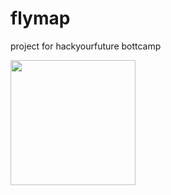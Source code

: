 # flymap
project for hackyourfuture bottcamp

<div>

<img src="https://2019.summerofcode.be/static/img/partners-svg/hackyourfuture.svg" height="200px"/>

</div>



